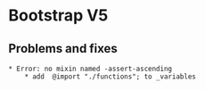 # Bootstrap V5

## Problems and fixes

    * Error: no mixin named -assert-ascending
        * add  @import "./functions"; to _variables
